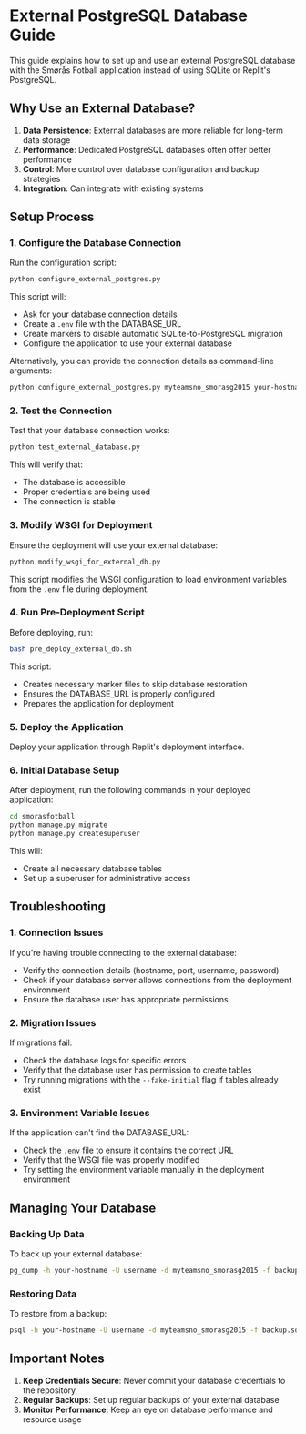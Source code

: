 # External PostgreSQL Database Guide

This guide explains how to set up and use an external PostgreSQL database with the Smørås Fotball application instead of using SQLite or Replit's PostgreSQL.

## Why Use an External Database?

1. **Data Persistence**: External databases are more reliable for long-term data storage
2. **Performance**: Dedicated PostgreSQL databases often offer better performance
3. **Control**: More control over database configuration and backup strategies
4. **Integration**: Can integrate with existing systems

## Setup Process

### 1. Configure the Database Connection

Run the configuration script:

```bash
python configure_external_postgres.py
```

This script will:
- Ask for your database connection details
- Create a `.env` file with the DATABASE_URL
- Create markers to disable automatic SQLite-to-PostgreSQL migration
- Configure the application to use your external database

Alternatively, you can provide the connection details as command-line arguments:

```bash
python configure_external_postgres.py myteamsno_smorasg2015 your-hostname database-user password 5432
```

### 2. Test the Connection

Test that your database connection works:

```bash
python test_external_database.py
```

This will verify that:
- The database is accessible
- Proper credentials are being used
- The connection is stable

### 3. Modify WSGI for Deployment

Ensure the deployment will use your external database:

```bash
python modify_wsgi_for_external_db.py
```

This script modifies the WSGI configuration to load environment variables from the `.env` file during deployment.

### 4. Run Pre-Deployment Script

Before deploying, run:

```bash
bash pre_deploy_external_db.sh
```

This script:
- Creates necessary marker files to skip database restoration
- Ensures the DATABASE_URL is properly configured
- Prepares the application for deployment

### 5. Deploy the Application

Deploy your application through Replit's deployment interface.

### 6. Initial Database Setup

After deployment, run the following commands in your deployed application:

```bash
cd smorasfotball
python manage.py migrate
python manage.py createsuperuser
```

This will:
- Create all necessary database tables
- Set up a superuser for administrative access

## Troubleshooting

### 1. Connection Issues

If you're having trouble connecting to the external database:

- Verify the connection details (hostname, port, username, password)
- Check if your database server allows connections from the deployment environment
- Ensure the database user has appropriate permissions

### 2. Migration Issues

If migrations fail:

- Check the database logs for specific errors
- Verify that the database user has permission to create tables
- Try running migrations with the `--fake-initial` flag if tables already exist

### 3. Environment Variable Issues

If the application can't find the DATABASE_URL:

- Check the `.env` file to ensure it contains the correct URL
- Verify that the WSGI file was properly modified
- Try setting the environment variable manually in the deployment environment

## Managing Your Database

### Backing Up Data

To back up your external database:

```bash
pg_dump -h your-hostname -U username -d myteamsno_smorasg2015 -f backup.sql
```

### Restoring Data

To restore from a backup:

```bash
psql -h your-hostname -U username -d myteamsno_smorasg2015 -f backup.sql
```

## Important Notes

1. **Keep Credentials Secure**: Never commit your database credentials to the repository
2. **Regular Backups**: Set up regular backups of your external database
3. **Monitor Performance**: Keep an eye on database performance and resource usage